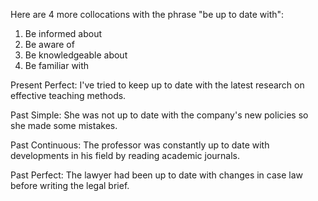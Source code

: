 Here are 4 more collocations with the phrase "be up to date with":

1. Be informed about
2. Be aware of
3. Be knowledgeable about
4. Be familiar with

Present Perfect:
I've tried to keep up to date with the latest research on effective teaching methods.

Past Simple:
She was not up to date with the company's new policies so she made some mistakes.

Past Continuous:
The professor was constantly up to date with developments in his field by reading academic journals.

Past Perfect:
The lawyer had been up to date with changes in case law before writing the legal brief.
